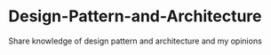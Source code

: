 # Design-Pattern-and-Architecture
Share knowledge of design pattern and architecture and my opinions
